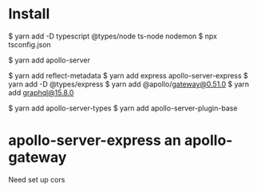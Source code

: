 # Install
  $ yarn add -D typescript @types/node ts-node nodemon
  $ npx tsconfig.json

  $ yarn add apollo-server

  $ yarn add reflect-metadata
  $ yarn add express apollo-server-express
  $ yarn add -D @types/express
  $ yarn add @apollo/gateway@0.51.0
  $ yarn add  graphql@15.8.0 

  $ yarn add apollo-server-types
  $ yarn add apollo-server-plugin-base

# apollo-server-express an apollo-gateway
  Need set up cors
